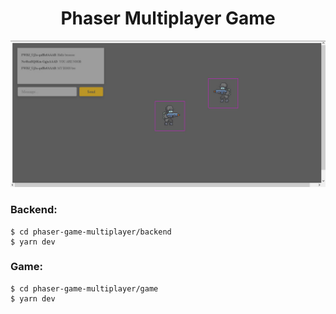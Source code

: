<h1 align="center">
    Phaser Multiplayer Game
</h1>

<p align="center">
  <img src="./presentation.jpg">
</p>

### Backend:
```
$ cd phaser-game-multiplayer/backend
$ yarn dev
```

### Game:
```
$ cd phaser-game-multiplayer/game
$ yarn dev
```